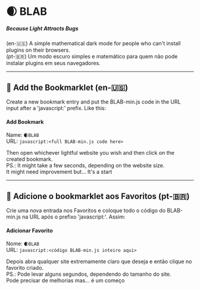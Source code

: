 # 🌒 BLAB
##### Because Light Attracts Bugs  

(en-🇺🇸) A simple mathematical dark mode for people who can't install plugins on their browsers.  
(pt-🇧🇷) Um modo escuro simples e matemático para quem não pode instalar plugins em seus navegadores.  

---

## 🔖 Add the Bookmarklet (en-🇺🇸)
Create a new bookmark entry and put the BLAB-min.js code in the URL input after a 'javascript:' prefix. Like this:  

#### Add Bookmark  
Name: `🌒BLAB`  
URL: `javascript:<full BLAB-min.js code here>`

Then open whichever lightful website you wish and then click on the created bookmark.  
PS.: It might take a few seconds, depending on the website size.  
It might need improvement but... It's a start

---

## 🔖 Adicione o bookmarklet aos Favoritos (pt-🇧🇷)
Crie uma nova entrada nos Favoritos e coloque todo o código do BLAB-min.js na URL após o prefixo 'javascript:'. Assim:  

#### Adicionar Favorito  
Nome: `🌒BLAB`  
URL: `javascript:<código BLAB-min.js inteiro aqui>`

Depois abra qualquer site extremamente claro que deseja e então clique no favorito criado.  
PS.: Pode levar alguns segundos, dependendo do tamanho do site.  
Pode precisar de melhorias mas... é um começo
